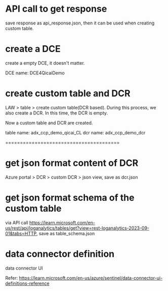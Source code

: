 # API call to get response

save response as api_response.json, then it can be used when creating custom table.

# create a DCE

create a empty DCE, it doesn't matter.

DCE name: DCE4QicaiDemo

# create custom table and DCR

LAW > table > create custom table(DCR based). During this process, we also create a DCR. In this time, the DCR is empty. 

Now a custom table and DCR are created.

table name: adx_ccp_demo_qicai_CL
dcr name: adx_ccp_demo_dcr

=======================================

# get json format content of DCR
Azure portal > DCR > custom DCR > json view, save as dcr.json

# get json format schema of the custom table
via API call https://learn.microsoft.com/en-us/rest/api/loganalytics/tables/get?view=rest-loganalytics-2023-09-01&tabs=HTTP, save as table_schema.json


# data connector definition
data connector UI

Refer: https://learn.microsoft.com/en-us/azure/sentinel/data-connector-ui-definitions-reference 





